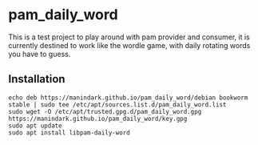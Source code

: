 # pam_daily_word

This is a test project to play around with pam provider and consumer, it is currently destined to work like the wordle game, with daily rotating words you have to guess.

## Installation

```shell
echo deb https://manindark.github.io/pam_daily_word/debian bookworm stable | sudo tee /etc/apt/sources.list.d/pam_daily_word.list
sudo wget -O /etc/apt/trusted.gpg.d/pam_daily_word.gpg https://manindark.github.io/pam_daily_word/key.gpg
sudo apt update
sudo apt install libpam-daily-word
```
